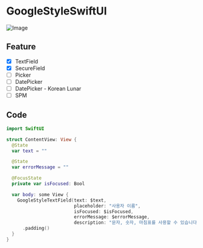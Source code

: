 # GoogleStyleSwiftUI

![Image](https://drive.google.com/uc?export=view&id=1hMiMVD3qbRP6fWTKKsp4H7ASxYneAo1M)  

## Feature
* [x] TextField
* [x] SecureField
* [ ] Picker
* [ ] DatePicker
* [ ] DatePicker - Korean Lunar
* [ ] SPM

## Code
```swift
import SwiftUI

struct ContentView: View {
  @State
  var text = ""

  @State
  var errorMessage = ""

  @FocusState
  private var isFocused: Bool

  var body: some View {
    GoogleStyleTextField(text: $text,
                         placeholder: "사용자 이름",
                         isFocused: $isFocused,
                         errorMessage: $errorMessage,
                         description: "문자, 숫자, 마침표를 사용할 수 있습니다.")
      .padding()
  }
}
```
